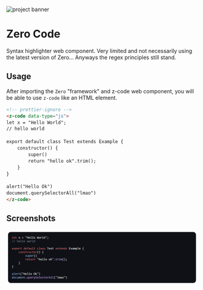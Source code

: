 ![project banner](https://project-banner.phamn23.repl.co/?title=Zero%20Code&description=Syntax%20highlighter%20web%20component&stack=html,css,js)

# Zero Code

Syntax highlighter web component. Very limited and not necessarily using the latest version of Zero... Anyways the regex principles still stand.

## Usage

After importing the `Zero` "framework" and z-code web component, you will be able to use `z-code` like an HTML element.

```html
<!-- prettier-ignore -->
<z-code data-type="js">
let x = "Hello World";
// hello world

export default class Test extends Example {
    constructor() {
        super()
        return "hello ok".trim();
    }
}

alert("Hello Ok")
document.querySelectorAll("lmao")
</z-code>
```

## Screenshots

![](2022-06-05-18-51-59.png)
